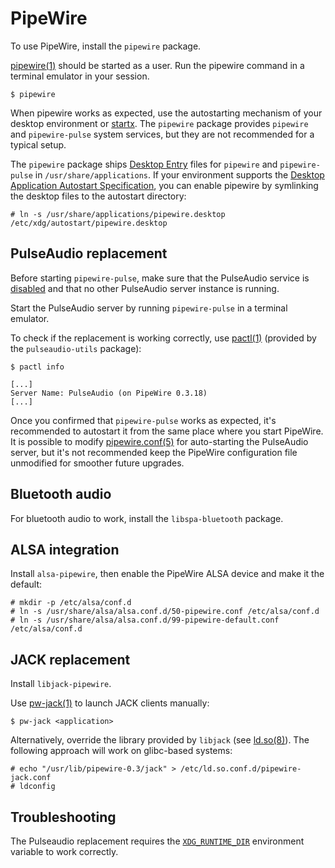 # PipeWire

To use PipeWire, install the `pipewire` package.

[pipewire(1)](https://man.voidlinux.org/pipewire.1) should be started as a user.
Run the pipewire command in a terminal emulator in your session.

```
$ pipewire
```

When pipewire works as expected, use the autostarting mechanism of your desktop
environment or [startx](../graphical-session/xorg.md#startx). The `pipewire`
package provides `pipewire` and `pipewire-pulse` system services, but they are
not recommended for a typical setup.

The `pipewire` package ships [Desktop
Entry](https://specifications.freedesktop.org/desktop-entry-spec/latest/) files
for `pipewire` and `pipewire-pulse` in `/usr/share/applications`. If your
environment supports the [Desktop Application Autostart
Specification](https://specifications.freedesktop.org/autostart-spec/autostart-spec-latest.html),
you can enable pipewire by symlinking the desktop files to the autostart
directory:

```
# ln -s /usr/share/applications/pipewire.desktop /etc/xdg/autostart/pipewire.desktop
```

## PulseAudio replacement

Before starting `pipewire-pulse`, make sure that the PulseAudio service is
[disabled](../services/index.md#disabling-services) and that no other PulseAudio
server instance is running.

Start the PulseAudio server by running `pipewire-pulse` in a terminal emulator.

To check if the replacement is working correctly, use
[pactl(1)](https://man.voidlinux.org/pactl.1) (provided by the
`pulseaudio-utils` package):

```
$ pactl info

[...]
Server Name: PulseAudio (on PipeWire 0.3.18)
[...]
```

Once you confirmed that `pipewire-pulse` works as expected, it's recommended to
autostart it from the same place where you start PipeWire. It is possible to
modify [pipewire.conf(5)](https://man.voidlinux.org/pipewire.conf.5) for
auto-starting the PulseAudio server, but it's not recommended keep the PipeWire
configuration file unmodified for smoother future upgrades.

## Bluetooth audio

For bluetooth audio to work, install the `libspa-bluetooth` package.

## ALSA integration

Install `alsa-pipewire`, then enable the PipeWire ALSA device and make it the
default:

```
# mkdir -p /etc/alsa/conf.d
# ln -s /usr/share/alsa/alsa.conf.d/50-pipewire.conf /etc/alsa/conf.d
# ln -s /usr/share/alsa/alsa.conf.d/99-pipewire-default.conf /etc/alsa/conf.d
```

## JACK replacement

Install `libjack-pipewire`.

Use [pw-jack(1)](https://man.voidlinux.org/pw-jack.1) to launch JACK clients
manually:

```
$ pw-jack <application>
```

Alternatively, override the library provided by `libjack` (see
[ld.so(8)](https://man.voidlinux.org/ld.so.8)). The following approach will work
on glibc-based systems:

```
# echo "/usr/lib/pipewire-0.3/jack" > /etc/ld.so.conf.d/pipewire-jack.conf
# ldconfig
```

## Troubleshooting

The Pulseaudio replacement requires the
[`XDG_RUNTIME_DIR`](../session-management.html#xdg_runtime_dir) environment
variable to work correctly.
